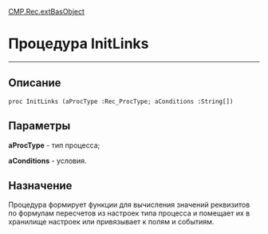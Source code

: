 ﻿---
Link: CMP.Rec.extBasObject.@InitLinks
---

<!---  Навигация
[Имя проекта](#) :
-->
[CMP.Rec.extBasObject](Default)

# Процедура InitLinks
---

## Описание

    proc InitLinks (aProcType :Rec_ProcType; aConditions :String[])

## Параметры

**aProcType** - тип процесса;

**aConditions** - условия.

## Назначение

Процедура формирует функции для вычисления значений реквизитов по формулам пересчетов из настроек типа процесса и помещает их в хранилище настроек или привязывает к полям и событиям.

<!--
## Пример

    InitLinks...
-->

